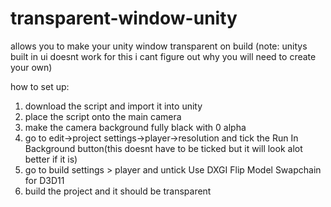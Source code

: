 # transparent-window-unity
allows you to make your unity window transparent on build 
(note: unitys built in ui doesnt work for this i cant figure out why you will need to create your own)

how to set up:
1. download the script and import it into unity
2. place the script onto the main camera
3. make the camera background fully black with 0 alpha
4. go to edit->project settings->player->resolution and tick the Run In Background button(this doesnt have to be ticked but it will look alot better if it is)
5. go to build settings > player and untick Use DXGI Flip Model Swapchain for D3D11
6. build the project and it should be transparent
